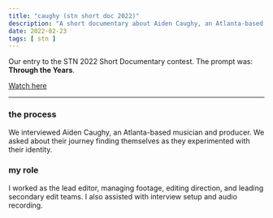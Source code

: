 ```yaml
---
title: "caughy (stn short doc 2022)"
description: "A short documentary about Aiden Caughy, an Atlanta-based musician and producer, and their journey experimenting with their identity."
date: 2022-02-23
tags: [ stn ]
---
```

Our entry to the STN 2022 Short Documentary contest. The prompt was: **Through the Years**.

[Watch here](https://youtu.be/4Xc3rivDbSM)

<hr>

### the process
We interviewed Aiden Caughy, an Atlanta-based musician and producer. We asked about their journey finding themselves as they experimented with their identity.

### my role
I worked as the lead editor, managing footage, editing direction, and leading secondary edit teams. I also assisted with interview setup and audio recording.